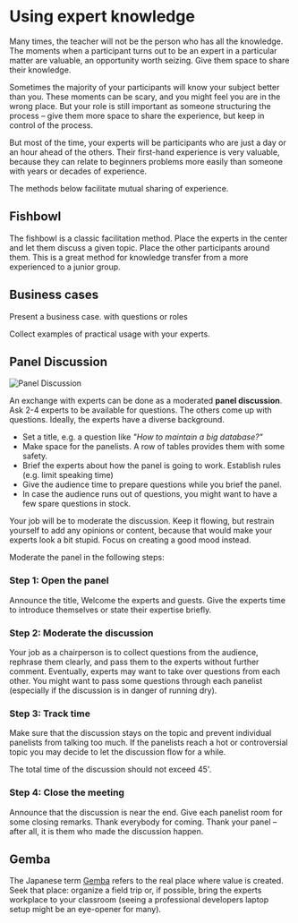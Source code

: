 
# Using expert knowledge

Many times, the teacher will not be the person who has all the knowledge. The moments when a participant turns out to be an expert in a particular matter are valuable, an opportunity worth seizing. Give them space to share their knowledge.

Sometimes the majority of your participants will know your subject better than you. These moments can be scary, and you might feel you are in the wrong place. But your role is still important as someone structuring the process – give them more space to share the experience, but keep in control of the process.

But most of the time, your experts will be participants who are just a day or an hour ahead of the others. Their first-hand experience is very valuable, because they can relate to beginners problems more easily than someone with years or decades of experience.

The methods below facilitate mutual sharing of experience.


## Fishbowl

The fishbowl is a classic facilitation method. Place the experts in the center and let them discuss a given topic. Place the other participants around them.
This is a great method for knowledge transfer from a more experienced to a  junior group.


## Business cases

Present a business case. with questions or roles

Collect examples of practical usage with your experts.


## Panel Discussion

![Panel Discussion](../images/panel_discussion.jpg)

An exchange with experts can be done as a moderated **panel discussion**.
Ask 2-4 experts to be available for questions. The others come up with questions. Ideally, the experts have a diverse background.

* Set a title, e.g. a question like *"How to maintain a big database?"*
* Make space for the panelists. A row of tables provides them with some safety.
* Brief the experts about how the panel is going to work. Establish rules (e.g. limit speaking time)
* Give the audience time to prepare questions while you brief the panel.
* In case the audience runs out of questions, you might want to have a few spare questions in stock.

Your job will be to moderate the discussion. Keep it flowing, but restrain yourself to add any opinions or content, because that would make your experts look a bit stupid. Focus on creating a good mood instead.

Moderate the panel in the following steps:

### Step 1: Open the panel

Announce the title, Welcome the experts and guests. Give the experts time to introduce themselves or state their expertise briefly.

### Step 2: Moderate the discussion

Your job as a chairperson is to collect questions from the audience, rephrase them clearly, and pass them to the experts without further comment. Eventually, experts may want to take over questions from each other. You might want to pass some questions through each panelist (especially if the discussion is in danger of running dry).

### Step 3: Track time

Make sure that the discussion stays on the topic and prevent individual panelists from talking too much. If the panelists reach a hot or controversial topic you may decide to let the discussion flow for a while.

The total time of the discussion should not exceed 45'.

### Step 4: Close the meeting

Announce that the discussion is near the end. Give each panelist room for some closing remarks. Thank everybody for coming. Thank your panel – after all, it is them who made the discussion happen.


## Gemba

The Japanese term [Gemba](https://en.wikipedia.org/wiki/Gemba) refers to the real place where value is created. Seek that place: organize a field trip or, if possible, bring the experts workplace to your classroom (seeing a professional developers laptop setup might be an eye-opener for many).
